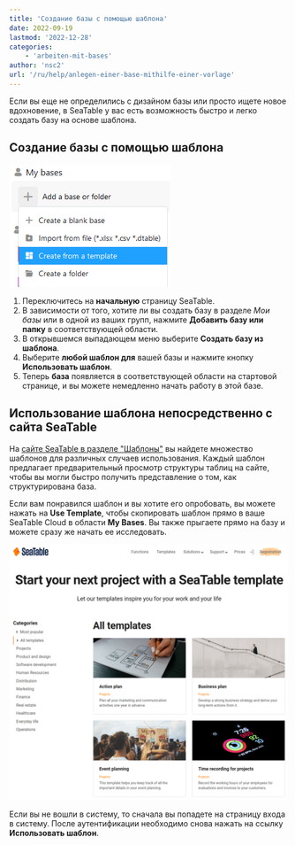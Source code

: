```yaml
---
title: 'Создание базы с помощью шаблона'
date: 2022-09-19
lastmod: '2022-12-28'
categories:
    - 'arbeiten-mit-bases'
author: 'nsc2'
url: '/ru/help/anlegen-einer-base-mithilfe-einer-vorlage'
---
```


Если вы еще не определились с дизайном базы или просто ищете новое вдохновение, в SeaTable у вас есть возможность быстро и легко создать базу на основе шаблона.

## Создание базы с помощью шаблона

![Создание базы из шаблона](images/Eine-Base-aus-einer-Vorlage-erstellen.png)

1. Переключитесь на **начальную** страницу SeaTable.
2. В зависимости от того, хотите ли вы создать базу в разделе _Мои базы_ или в одной из ваших групп, нажмите **Добавить базу или папку** в соответствующей области.
3. В открывшемся выпадающем меню выберите **Создать базу из шаблона**.
4. Выберите **любой шаблон для** вашей базы и нажмите кнопку **Использовать шаблон**.
5. Теперь **база** появляется в соответствующей области на стартовой странице, и вы можете немедленно начать работу в этой базе.

## Использование шаблона непосредственно с сайта SeaTable

На [сайте SeaTable в разделе "Шаблоны"](https://seatable.io/ru/vorlagen/) вы найдете множество шаблонов для различных случаев использования. Каждый шаблон предлагает предварительный просмотр структуры таблиц на сайте, чтобы вы могли быстро получить представление о том, как структурирована база.

Если вам понравился шаблон и вы хотите его опробовать, вы можете нажать на **Use Template**, чтобы скопировать шаблон прямо в ваше SeaTable Cloud в области **My Bases**. Вы также прыгаете прямо на базу и можете сразу же начать ее исследовать.

![Шаблоны с seatable.io](images/seatable-templates.png)

Если вы не вошли в систему, то сначала вы попадете на страницу входа в систему. После аутентификации необходимо снова нажать на ссылку **Использовать шаблон**.
